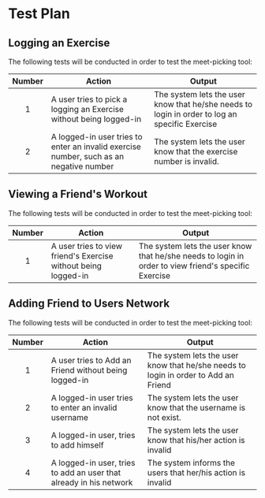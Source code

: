 # Test Plan

## Logging an Exercise

The following tests will be conducted in order to test the meet-picking tool:

| Number | Action | Output |
| :---: | --- | --- |
| 1 | A user tries to pick a logging an Exercise without being logged-in | The system lets the user know that he/she needs to login in order to log an specific Exercise |
| 2 | A logged-in user tries to enter an invalid exercise number, such as an negative number | The system lets the user know that the exercise number is invalid. |



## Viewing a Friend's Workout

The following tests will be conducted in order to test the meet-picking tool:

| Number | Action | Output |
| :---: | --- | --- |
| 1 | A user tries to view friend's Exercise without being logged-in | The system lets the user know that he/she needs to login in order to view friend's specific Exercise |

## Adding Friend to Users Network

The following tests will be conducted in order to test the meet-picking tool:

| Number | Action | Output |
| :---: | --- | --- |
| 1 | A user tries to Add an Friend without being logged-in | The system lets the user know that he/she needs to login in order to Add an Friend |
| 2 | A logged-in user tries to enter an invalid username| The system lets the user know that the username is not exist. |
| 3 | A logged-in user, tries to add himself | The system lets the user know that his/her action is invalid |
| 4 | A logged-in user, tries to add an user that already in his network | The system informs the users that her/his action is invalid |
